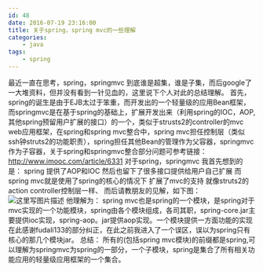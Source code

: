 ```yaml
---
id: 48
date: 2016-07-19 23:16:00
title: 关于spring，spring mvc的一些理解
categories:
    - java
tags:
    - spring
---
```


最近一直在思考，spring，springmvc 到底谁是超集，谁是子集，而后google了一大堆资料，但并没有看到一针见血的，这里说下个人对此的总结理解。
首先，spring的诞生是由于EJB太过于笨重，而开发出的一个轻量级的应用Bean框架，而springmvc是在基于spring的基础上，扩展开发出来（利用spring的IOC，AOP,其他spring预留用户扩展的接口）的一个，类似于strusts2的controller的mvc web应用框架，在spring和spring mvc整合中，spring mvc担任控制层（类似ssh钟struts2的功能职责），spring担任其他Bean的管理作为父容器，springmvc作为子容器，关于spring和springmvc整合部分问题可参考链接：
http://www.imooc.com/article/6331
对于spring，springmvc 我首先想到的是：
spring 提供了AOP和IOC 然后也留下了很多接口提供给用户自己扩展 而spring mvc就是使用了spring的核心的情况下 扩展了mvc的支持 就像struts2的 action controller控制层一样、
而后请教朋友的见解，如下图：
![这里写图片描述](http://img.blog.csdn.net/20160719230745935)
他理解为：
spring mvc也是spring的一个模块，是spring对于mvc实现的一个功能模块，spring由各个模块组成，各司其职，spring-core.jar主要提供ioc实现，spring-aop。jar提供aop实现。一个模块提供一方面功能的实现
在此感谢fudali133的部分纠正，在此之前我进入了一个误区，误以为spring只有核心的那几个模块jar。
总结：
所有的(包括spring mvc模块)的前缀都是spring,可以理解为springmvc为spring的一部分，一个子模块，spring是集合了所有相关功能应用的轻量级应用框架的一个集合。